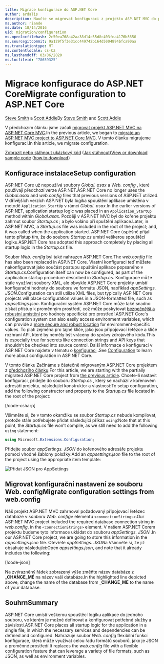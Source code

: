 ```yaml
---
title: Migrace konfigurace do ASP.NET Core
author: ardalis
description: Naučte se migrovat konfiguraci z projektu ASP.NET MVC do projektu MVC ASP.NET Core.
ms.author: riande
ms.date: 10/14/2016
uid: migration/configuration
ms.openlocfilehash: 2c50ea768a42aa38d14c55d8c403fea4176b3650
ms.sourcegitcommit: 9a129f5f3e31cc449742b164d5004894bfca90aa
ms.translationtype: MT
ms.contentlocale: cs-CZ
ms.lasthandoff: 03/06/2020
ms.locfileid: "78659325"
---
```

# <a name="migrate-configuration-to-aspnet-core"></a><span data-ttu-id="ce251-103">Migrace konfigurace do ASP.NET Core</span><span class="sxs-lookup"><span data-stu-id="ce251-103">Migrate configuration to ASP.NET Core</span></span>

<span data-ttu-id="ce251-104">[Steve Smith](https://ardalis.com/) a [Scott Addie](https://scottaddie.com)</span><span class="sxs-lookup"><span data-stu-id="ce251-104">By [Steve Smith](https://ardalis.com/) and [Scott Addie](https://scottaddie.com)</span></span>

<span data-ttu-id="ce251-105">V předchozím článku jsme začali [migrovat projekt ASP.NET MVC na ASP.NET Core MVC](xref:migration/mvc).</span><span class="sxs-lookup"><span data-stu-id="ce251-105">In the previous article, we began to [migrate an ASP.NET MVC project to ASP.NET Core MVC](xref:migration/mvc).</span></span> <span data-ttu-id="ce251-106">V tomto článku migrujeme konfiguraci.</span><span class="sxs-lookup"><span data-stu-id="ce251-106">In this article, we migrate configuration.</span></span>

<span data-ttu-id="ce251-107">[Zobrazit nebo stáhnout ukázkový kód](https://github.com/dotnet/AspNetCore.Docs/tree/master/aspnetcore/migration/configuration/samples) ([Jak stáhnout](xref:index#how-to-download-a-sample))</span><span class="sxs-lookup"><span data-stu-id="ce251-107">[View or download sample code](https://github.com/dotnet/AspNetCore.Docs/tree/master/aspnetcore/migration/configuration/samples) ([how to download](xref:index#how-to-download-a-sample))</span></span>

## <a name="setup-configuration"></a><span data-ttu-id="ce251-108">Konfigurace instalace</span><span class="sxs-lookup"><span data-stu-id="ce251-108">Setup configuration</span></span>

<span data-ttu-id="ce251-109">ASP.NET Core už nepoužívá soubory *Global. asax* a *Web. config* , které používají předchozí verze ASP.NET.</span><span class="sxs-lookup"><span data-stu-id="ce251-109">ASP.NET Core no longer uses the *Global.asax* and *web.config* files that previous versions of ASP.NET utilized.</span></span> <span data-ttu-id="ce251-110">V dřívějších verzích ASP.NET byla logika spouštění aplikace umístěna v metodě `Application_StartUp` v rámci *Global. asax*.</span><span class="sxs-lookup"><span data-stu-id="ce251-110">In the earlier versions of ASP.NET, application startup logic was placed in an `Application_StartUp` method within *Global.asax*.</span></span> <span data-ttu-id="ce251-111">Později v ASP.NET MVC byl do kořene projektu zahrnut soubor *Startup.cs* ; a bylo voláno při spuštění aplikace.</span><span class="sxs-lookup"><span data-stu-id="ce251-111">Later, in ASP.NET MVC, a *Startup.cs* file was included in the root of the project; and, it was called when the application started.</span></span> <span data-ttu-id="ce251-112">ASP.NET Core úspěšně přijal tento přístup tím, že do souboru *Startup.cs* umístí veškerou spouštěcí logiku.</span><span class="sxs-lookup"><span data-stu-id="ce251-112">ASP.NET Core has adopted this approach completely by placing all startup logic in the *Startup.cs* file.</span></span>

<span data-ttu-id="ce251-113">Soubor *Web. config* byl také nahrazen ASP.NET Core.</span><span class="sxs-lookup"><span data-stu-id="ce251-113">The *web.config* file has also been replaced in ASP.NET Core.</span></span> <span data-ttu-id="ce251-114">Vlastní konfiguraci teď můžete nakonfigurovat jako součást postupu spuštění aplikace popsaného v *Startup.cs*.</span><span class="sxs-lookup"><span data-stu-id="ce251-114">Configuration itself can now be configured, as part of the application startup procedure described in *Startup.cs*.</span></span> <span data-ttu-id="ce251-115">Konfigurace může stále využívat soubory XML, ale obvykle ASP.NET Core projekty umístí konfigurační hodnoty do souboru ve formátu JSON, například *appSettings. JSON*.</span><span class="sxs-lookup"><span data-stu-id="ce251-115">Configuration can still utilize XML files, but typically ASP.NET Core projects will place configuration values in a JSON-formatted file, such as *appsettings.json*.</span></span> <span data-ttu-id="ce251-116">Konfigurační systém ASP.NET Core může také snadno získat přístup k proměnným prostředí, což může poskytovat [bezpečnější a robustní umístění](xref:security/app-secrets) pro hodnoty specifické pro prostředí.</span><span class="sxs-lookup"><span data-stu-id="ce251-116">ASP.NET Core's configuration system can also easily access environment variables, which can provide a [more secure and robust location](xref:security/app-secrets) for environment-specific values.</span></span> <span data-ttu-id="ce251-117">To platí zejména pro tajné klíče, jako jsou připojovací řetězce a klíče rozhraní API, které by neměly být vráceny do správy zdrojového kódu.</span><span class="sxs-lookup"><span data-stu-id="ce251-117">This is especially true for secrets like connection strings and API keys that shouldn't be checked into source control.</span></span> <span data-ttu-id="ce251-118">Další informace o konfiguraci v ASP.NET Core najdete v tématu o [konfiguraci](xref:fundamentals/configuration/index) .</span><span class="sxs-lookup"><span data-stu-id="ce251-118">See [Configuration](xref:fundamentals/configuration/index) to learn more about configuration in ASP.NET Core.</span></span>

<span data-ttu-id="ce251-119">V tomto článku Začínáme s částečně migrovaným ASP.NET Core projektem z [předchozího článku](xref:migration/mvc).</span><span class="sxs-lookup"><span data-stu-id="ce251-119">For this article, we are starting with the partially migrated ASP.NET Core project from [the previous article](xref:migration/mvc).</span></span> <span data-ttu-id="ce251-120">Chcete-li nastavit konfiguraci, přidejte do souboru *Startup.cs* , který se nachází v kořenovém adresáři projektu, následující konstruktor a vlastnost:</span><span class="sxs-lookup"><span data-stu-id="ce251-120">To setup configuration, add the following constructor and property to the *Startup.cs* file located in the root of the project:</span></span>

[!code-csharp[](configuration/samples/WebApp1/src/WebApp1/Startup.cs?range=11-16)]

<span data-ttu-id="ce251-121">Všimněte si, že v tomto okamžiku se soubor *Startup.cs* nebude kompilovat, protože stále potřebujete přidat následující příkaz `using`:</span><span class="sxs-lookup"><span data-stu-id="ce251-121">Note that at this point, the *Startup.cs* file won't compile, as we still need to add the following `using` statement:</span></span>

```csharp
using Microsoft.Extensions.Configuration;
```

<span data-ttu-id="ce251-122">Přidejte soubor *appSettings. JSON* do kořenového adresáře projektu pomocí vhodné šablony položky:</span><span class="sxs-lookup"><span data-stu-id="ce251-122">Add an *appsettings.json* file to the root of the project using the appropriate item template:</span></span>

![Přidat JSON pro AppSettings](configuration/_static/add-appsettings-json.png)

## <a name="migrate-configuration-settings-from-webconfig"></a><span data-ttu-id="ce251-124">Migrovat konfigurační nastavení ze souboru Web. config</span><span class="sxs-lookup"><span data-stu-id="ce251-124">Migrate configuration settings from web.config</span></span>

<span data-ttu-id="ce251-125">Náš projekt ASP.NET MVC zahrnoval požadovaný připojovací řetězec databáze v *souboru Web. config*v elementu `<connectionStrings>`.</span><span class="sxs-lookup"><span data-stu-id="ce251-125">Our ASP.NET MVC project included the required database connection string in *web.config*, in the `<connectionStrings>` element.</span></span> <span data-ttu-id="ce251-126">V našem ASP.NET Corem projektu budeme tyto informace ukládat do souboru *appSettings. JSON* .</span><span class="sxs-lookup"><span data-stu-id="ce251-126">In our ASP.NET Core project, we are going to store this information in the *appsettings.json* file.</span></span> <span data-ttu-id="ce251-127">Otevřete *appSettings. JSON*a Všimněte si, že již obsahuje následující:</span><span class="sxs-lookup"><span data-stu-id="ce251-127">Open *appsettings.json*, and note that it already includes the following:</span></span>

[!code-json[](../migration/configuration/samples/WebApp1/src/WebApp1/appsettings.json?highlight=4)]

<span data-ttu-id="ce251-128">Na zvýrazněný řádek zobrazený výše změňte název databáze z **_CHANGE_ME** na název vaší databáze.</span><span class="sxs-lookup"><span data-stu-id="ce251-128">In the highlighted line depicted above, change the name of the database from **_CHANGE_ME** to the name of your database.</span></span>

## <a name="summary"></a><span data-ttu-id="ce251-129">Souhrn</span><span class="sxs-lookup"><span data-stu-id="ce251-129">Summary</span></span>

<span data-ttu-id="ce251-130">ASP.NET Core umístí veškerou spouštěcí logiku aplikace do jednoho souboru, ve kterém je možné definovat a konfigurovat potřebné služby a závislosti.</span><span class="sxs-lookup"><span data-stu-id="ce251-130">ASP.NET Core places all startup logic for the application in a single file, in which the necessary services and dependencies can be defined and configured.</span></span> <span data-ttu-id="ce251-131">Nahrazuje soubor *Web. config* flexibilní funkcí konfigurace, která může využívat celou řadu formátů souborů, jako je JSON a proměnné prostředí.</span><span class="sxs-lookup"><span data-stu-id="ce251-131">It replaces the *web.config* file with a flexible configuration feature that can leverage a variety of file formats, such as JSON, as well as environment variables.</span></span>
